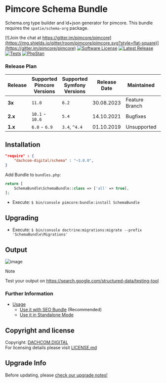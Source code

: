 # Pimcore Schema Bundle
Schema.org type builder and ld+json generator for pimcore. 
This bundle requires the `spatie/schema-org` package. 

[![Join the chat at https://gitter.im/pimcore/pimcore](https://img.shields.io/gitter/room/pimcore/pimcore.svg?style=flat-square)](https://gitter.im/pimcore/pimcore)
[![Software License](https://img.shields.io/badge/license-GPLv3-brightgreen.svg?style=flat-square)](LICENSE.md)
[![Latest Release](https://img.shields.io/packagist/v/dachcom-digital/schema.svg?style=flat-square)](https://packagist.org/packages/dachcom-digital/schema)
[![Tests](https://img.shields.io/github/actions/workflow/status/dachcom-digital/pimcore-schema/.github/workflows/codeception.yml?branch=master&style=flat-square&logo=github&label=codeception)](https://github.com/dachcom-digital/pimcore-schema/actions?query=workflow%3ACodeception+branch%3Amaster)
[![PhpStan](https://img.shields.io/github/actions/workflow/status/dachcom-digital/pimcore-schema/.github/workflows/php-stan.yml?branch=master&style=flat-square&logo=github&label=phpstan%20level%204)](https://github.com/dachcom-digital/pimcore-schema/actions?query=workflow%3A"PHP+Stan"+branch%3Amaster)

### Release Plan

| Release | Supported Pimcore Versions | Supported Symfony Versions | Release Date | Maintained     | Branch |
|---------|----------------------------|----------------------------|--------------|----------------|--------|
| **3x**  | `11.0`                     | `6.2`                      | 30.08.2023   | Feature Branch | master |
| **2.x** | `10.1` - `10.6`            | `5.4`                      | 14.10.2021   | Bugfixes       | 2.x    |
| **1.x** | `6.0` - `6.9`              | `3.4`, `^4.4`              | 01.10.2019   | Unsupported    | 1.x    |

## Installation

```json
"require" : {
    "dachcom-digital/schema" : "~3.0.0",
}
```

Add Bundle to `bundles.php`:
```php
return [
    SchemaBundle\SchemaBundle::class => ['all' => true],
];
```

- Execute: `$ bin/console pimcore:bundle:install SchemaBundle`

## Upgrading
- Execute: `$ bin/console doctrine:migrations:migrate --prefix 'SchemaBundle\Migrations'`

## Output
![image](https://user-images.githubusercontent.com/700119/65961347-a9e22000-e456-11e9-878e-d5df75536846.png)

> [!NOTE]  
> Test your output on https://search.google.com/structured-data/testing-tool

### Further Information
- [Usage](docs/00_Usage.md)
  - [Use it with SEO Bundle](docs/01_SeoBundleUsage.md) (Recommended)
  - [Use it in Standalone Mode](docs/02_StandaloneUsage.md)

## Copyright and license
Copyright: [DACHCOM.DIGITAL](http://dachcom-digital.ch)  
For licensing details please visit [LICENSE.md](LICENSE.md)  

## Upgrade Info
Before updating, please [check our upgrade notes!](UPGRADE.md)